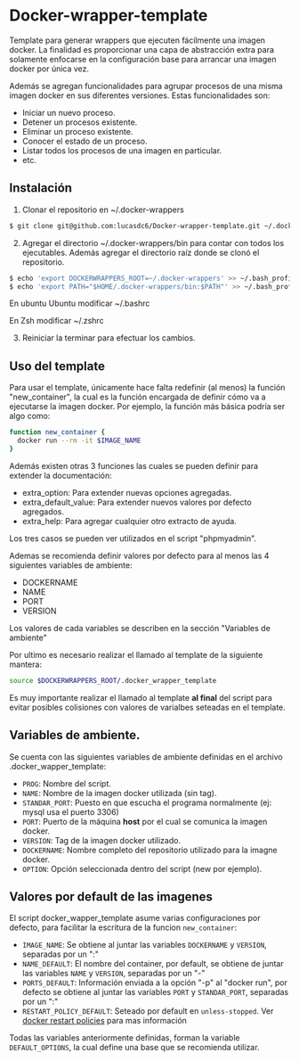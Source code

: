 # Docker-wrapper-template

Template para generar wrappers que ejecuten fácilmente una imagen docker.
La finalidad es proporcionar una capa de abstracción extra para solamente
enfocarse en la configuración base para arrancar una imagen docker por única
vez.

Además se agregan funcionalidades para agrupar procesos de una misma imagen
docker en sus diferentes versiones.
Estas funcionalidades son:
  * Iniciar un nuevo proceso.
  * Detener un procesos existente.
  * Eliminar un proceso existente.
  * Conocer el estado de un proceso.
  * Listar todos los procesos de una imagen en particular.
  * etc.

## Instalación

1. Clonar el repositorio en ~/.docker-wrappers
```bash
$ git clone git@github.com:lucasdc6/Docker-wrapper-template.git ~/.docker-wrappers
```

2. Agregar el directorio ~/.docker-wrappers/bin para contar con todos los ejecutables.
Además agregar el directorio raíz donde se clonó el repositorio.
```bash
$ echo 'export DOCKERWRAPPERS_ROOT=~/.docker-wrappers' >> ~/.bash_profile
$ echo 'export PATH="$HOME/.docker-wrappers/bin:$PATH"' >> ~/.bash_profile
```

En ubuntu Ubuntu modificar ~/.bashrc

En Zsh modificar ~/.zshrc

3. Reiniciar la terminar para efectuar los cambios.

## Uso del template

Para usar el template, únicamente hace falta redefinir (al menos) la función
"new_container", la cual es la función encargada de definir cómo va a ejecutarse
la imagen docker. Por ejemplo, la función más básica podría ser algo como:

```bash
function new_container {
  docker run --rm -it $IMAGE_NAME
}
```

Además existen otras 3 funciones las cuales se pueden definir para extender la
documentación:

  * extra\_option: Para extender nuevas opciones agregadas.
  * extra\_default_value: Para extender nuevos valores por defecto agregados.
  * extra\_help: Para agregar cualquier otro extracto de ayuda.

Los tres casos se pueden ver utilizados en el script "phpmyadmin".

Ademas se recomienda definir valores por defecto para al menos las 4 siguientes
variables de ambiente:
  * DOCKERNAME
  * NAME
  * PORT
  * VERSION

Los valores de cada variables se describen en la sección "Variables de ambiente"

Por ultimo es necesario realizar el llamado al template de la siguiente mantera:

```bash
source $DOCKERWRAPPERS_ROOT/.docker_wrapper_template
```

Es muy importante realizar el llamado al template **al final** del script para
evitar posibles colisiones con valores de varialbes seteadas en el template.

## Variables de ambiente.

Se cuenta con las siguientes variables de ambiente definidas en el archivo
.docker_wapper_template:

  * `PROG`: Nombre del script.
  * `NAME`: Nombre de la imagen docker utilizada (sin tag).
  * `STANDAR_PORT`: Puesto en que escucha el programa normalmente (ej: mysql usa
    el puerto 3306)
  * `PORT`: Puerto de la máquina **host** por el cual se comunica la imagen docker.
  * `VERSION`: Tag de la imagen docker utilizado.
  * `DOCKERNAME`: Nombre completo del repositorio utilizado para la imagne docker.
  * `OPTION`: Opción seleccionada dentro del script (new por ejemplo).

## Valores por default de las imagenes

El script docker_wapper_template asume varias configuraciones por defecto, para
facilitar la escritura de la funcion `new_container`:

  * `IMAGE_NAME`: Se obtiene al juntar las variables `DOCKERNAME` y `VERSION`,
    separadas por un ":"
  * `NAME_DEFAULT`: El nombre del container, por default, se obtiene de juntar
    las variables `NAME` y `VERSION`, separadas por un "-"
  * `PORTS_DEFAULT`: Información enviada a la opción "-p" al "docker run", por
    defecto se obtiene al juntar las variables `PORT` y `STANDAR_PORT`,
separadas por un ":"
  * `RESTART_POLICY_DEFAULT`: Seteado por default en `unless-stopped`. Ver
    [docker restart
policies](https://docs.docker.com/config/containers/start-containers-automatically/) para mas información

Todas las variables anteriormente definidas, forman la variable `DEFAULT_OPTIONS`, la cual define una base que se recomienda utilizar.
